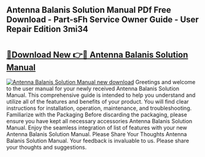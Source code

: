 ## Antenna Balanis Solution Manual PDf Free Download - Part-sFh Service Owner Guide - User Repair Edition 3mi34

# <h2><a href="http://bc82819.oget.top/?id=Antenna+Balanis+Solution+Manual">🔗Download New 👉🔴 Antenna Balanis Solution Manual</a></h2>

[![Antenna Balanis Solution Manual new download](https://i.imgur.com/5g1atiW.png)](http://bc82819.oget.top/?id=Antenna+Balanis+Solution+Manual)
Greetings and welcome to the user manual for your newly received Antenna Balanis Solution Manual. This comprehensive guide is intended to help you understand and utilize all of the features and benefits of your product. You will find clear instructions for installation, operation, maintenance, and troubleshooting. Familiarize with the Packaging Before discarding the packaging, please ensure you have kept all necessary accessories Antenna Balanis Solution Manual. Enjoy the seamless integration of list of features with your new Antenna Balanis Solution Manual. Please Share Your Thoughts Antenna Balanis Solution Manual. Your feedback is invaluable to us. Please share your thoughts and suggestions.

